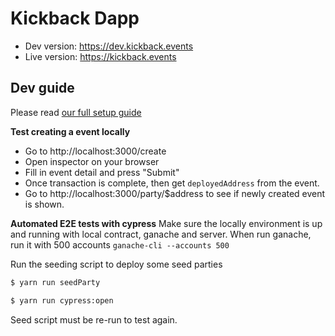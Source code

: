 # Kickback Dapp

- Dev version: https://dev.kickback.events
- Live version: https://kickback.events

## Dev guide

Please read [our full setup guide](https://github.com/wearekickback/docs/blob/master/RunningEverythingLocally.md)

**Test creating a event locally**

- Go to http://localhost:3000/create
- Open inspector on your browser
- Fill in event detail and press "Submit"
- Once transaction is complete, then get `deployedAddress` from the event.
- Go to http://localhost:3000/party/$address to see if newly created event is shown.

**Automated E2E tests with cypress**
Make sure the locally environment is up and running with local contract, ganache and server. When run ganache, run it with 500 accounts `ganache-cli --accounts 500`

Run the seeding script to deploy some seed parties

```bash
$ yarn run seedParty
```

```bash
$ yarn run cypress:open
```

Seed script must be re-run to test again.
